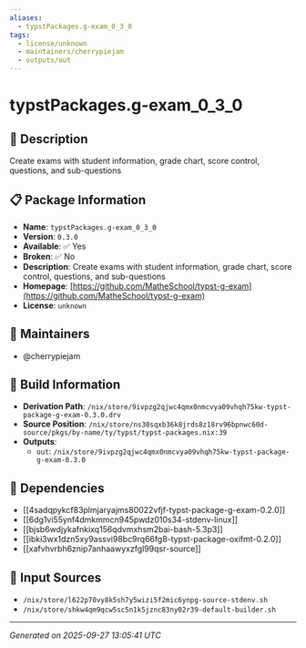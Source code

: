 ```yaml
---
aliases:
  - typstPackages.g-exam_0_3_0
tags:
  - license/unknown
  - maintainers/cherrypiejam
  - outputs/out
---
```


# typstPackages.g-exam_0_3_0

## 📝 Description

Create exams with student information, grade chart, score control, questions, and sub-questions

## 📋 Package Information

- **Name**: `typstPackages.g-exam_0_3_0`
- **Version**: `0.3.0`
- **Available**: ✅ Yes
- **Broken**: ✅ No
- **Description**: Create exams with student information, grade chart, score control, questions, and sub-questions
- **Homepage**: [https://github.com/MatheSchool/typst-g-exam](https://github.com/MatheSchool/typst-g-exam)
- **License**: `unknown`
## 👥 Maintainers

- @cherrypiejam


## 🔧 Build Information

- **Derivation Path**: `/nix/store/9ivpzg2qjwc4qmx0nmcvya09vhqh75kw-typst-package-g-exam-0.3.0.drv`
- **Source Position**: `/nix/store/ns30sqxb36k8jrds8z18rv96bpnwc60d-source/pkgs/by-name/ty/typst/typst-packages.nix:39`
- **Outputs**:
  - `out`:  `/nix/store/9ivpzg2qjwc4qmx0nmcvya09vhqh75kw-typst-package-g-exam-0.3.0`

## 🔗 Dependencies

- [[4sadqpykcf83plmjaryajms80022vfjf-typst-package-g-exam-0.2.0]]
- [[6dg1vi55ynf4dmkmmcn945pwdz010s34-stdenv-linux]]
- [[bjsb6wdjykafnkixq156qdvmxhsm2bai-bash-5.3p3]]
- [[ibki3wx1dzn5xy9assvi98bc9rq66fg8-typst-package-oxifmt-0.2.0]]
- [[xafvhvrbh6znip7anhaawyxzfgl99qsr-source]]

## 📁 Input Sources

- `/nix/store/l622p70vy8k5sh7y5wizi5f2mic6ynpg-source-stdenv.sh`
- `/nix/store/shkw4qm9qcw5sc5n1k5jznc83ny02r39-default-builder.sh`

---
*Generated on 2025-09-27 13:05:41 UTC*
